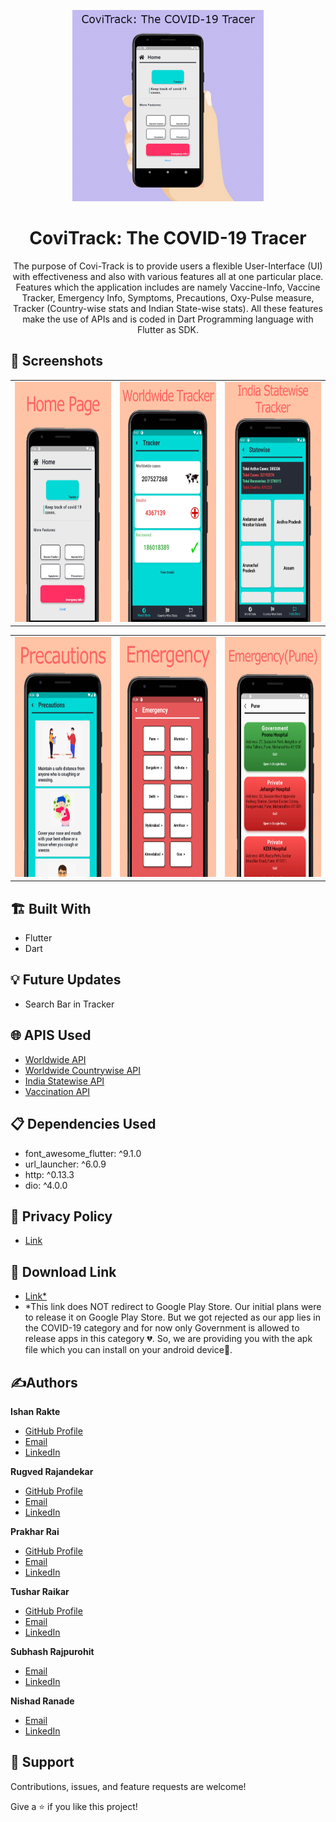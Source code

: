 <p align="center">
<img src="https://github.com/IshanRakte/covitrack/blob/main/covitrack/screenshots/promopic2.jpg" width = "306" height = "306" class="center">
</p>
<h1 align="center">CoviTrack: The COVID-19 Tracer</h1>

<p align="center">The purpose of Covi-Track is to provide users a flexible User-Interface (UI) with effectiveness and also with various features all at one particular place. Features which the application includes are namely Vaccine-Info, Vaccine Tracker, Emergency Info, Symptoms, Precautions, Oxy-Pulse measure, Tracker (Country-wise stats and Indian State-wise stats). All these features make the use of APIs and is coded in Dart Programming language with Flutter as SDK.</p>


## 📱 Screenshots

<table>
  <tr>
    <td><img src = "https://github.com/IshanRakte/covitrack/blob/main/covitrack/screenshots/homepage.jpg" alt = "Home Page" width = "216" height = "384"></td>
    <td><img src = "https://github.com/IshanRakte/covitrack/blob/main/covitrack/screenshots/tracker.jpg" alt = "Tracker" width = "216" height = 384"></td>
    <td><img src = "https://github.com/IshanRakte/covitrack/blob/main/covitrack/screenshots/indiatracker.jpg" alt = "India Tracker" width = "216" height = "384"></td>
  </tr>
</table>
<table>
  <tr>
    <td><img src = "https://github.com/IshanRakte/covitrack/blob/main/covitrack/screenshots/precautions.jpg" alt = "Precautions" width = "216" height = "384"></td>
    <td><img src = "https://github.com/IshanRakte/covitrack/blob/main/covitrack/screenshots/emergency.jpg" alt = "Emergency" width = "216" height = "384"></td>
    <td><img src = "https://github.com/IshanRakte/covitrack/blob/main/covitrack/screenshots/emergencypune.jpg" alt = "Emergency Pune" width = "216" height = "384"></td>
  </tr>
</table>

## 🏗️ Built With

- Flutter
- Dart

## 💡 Future Updates

- Search Bar in Tracker

## 🌐 APIS Used
- [Worldwide API](https://disease.sh/v3/covid-19/all)
- [Worldwide Countrywise API](https://corona.lmao.ninja/v2/countries)
- [India Statewise API](https://api.apify.com/v2/key-value-stores/toDWvRj1JpTXiM8FF/records/LATEST?disableRedirect=true)
- [Vaccination API](https://disease.sh/v3/covid-19/vaccine/coverage/countries?lastdays=1)


## 📋 Dependencies Used
- font_awesome_flutter: ^9.1.0
- url_launcher: ^6.0.9
- http: ^0.13.3
- dio: ^4.0.0
    
## 📜 Privacy Policy
 - [Link](https://github.com/sprintdevelopers/privacy-policy/blob/main/privacy-policy.md)

## 📲 Download Link      
 - [Link*](https://drive.google.com/file/d/1IVsRBYkIKaXbzZdwutCwpLDcQn1Er2MF/view?usp=sharing)
 - *This link does NOT redirect to Google Play Store. Our initial plans were to release it on Google Play Store. But we got rejected as our app lies in the COVID-19 category and for now only Government is allowed to release apps in this category 💔. So, we are providing you with the apk file which you can install on your android device📱.
 
      
      
      
## ✍️Authors

**Ishan Rakte**

- [GitHub Profile](https://github.com/IshanRakte)
- [Email](mailto:ishan.rakte@gmail.com?subject=Hi "Hi!" )
- [LinkedIn](https://www.linkedin.com/in/ishanrakte/)
  
**Rugved Rajandekar**

- [GitHub Profile](https://github.com/RugvedR)
- [Email](mailto:rugvedr9@gmail.com?subject=Hi "Hi!")
- [LinkedIn](https://www.linkedin.com/in/rugved-rajandekar-796671208/)
  
**Prakhar Rai**

- [GitHub Profile](https://github.com/Prakhar1142002)
- [Email](mailto:prakhar1142002@gmail.com?subject=Hi "Hi!")
- [LinkedIn](https://www.linkedin.com/in/prakhar-rai-1142002/)
  
**Tushar Raikar**

- [GitHub Profile](https://github.com/TusharRaikar)
- [Email](mailto:raikartusharr@gmail.com?subject=Hi "Hi!")
- [LinkedIn](https://www.linkedin.com/in/tushar-raikar-305b2921a/)

**Subhash Rajpurohit**

- [Email](mailto:subhashprajpurohit@gmail.com?subject=Hi "Hi!")
- [LinkedIn](https://www.linkedin.com/in/subhash-rajpurohit-820664209/)
  
**Nishad Ranade**

- [Email](mailto:ranadenishad1729@gmail.com?subject=Hi "Hi!")
- [LinkedIn](https://www.linkedin.com/in/nishad-ranade-52ab36208/)

## 🤝 Support

Contributions, issues, and feature requests are welcome!

Give a ⭐️ if you like this project!
